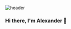 ![header](https://capsule-render.vercel.app/api?type=waving&color=gradient&customColorList=3&height=160&section=header&text=Hi%20there!&fontAlignY=22&fontAlign=20&fontSize=52&animation=twinkling&fontColor=EAF5D2)

### Hi there, I'm Alexander 👋


<!--
**SandroUnknown/SandroUnknown** is a ✨ _special_ ✨ repository because its `README.md` (this file) appears on your GitHub profile.

Here are some ideas to get you started:

- 🔭 I’m currently working on ...
- 🌱 I’m currently learning ...
- 👯 I’m looking to collaborate on ...
- 🤔 I’m looking for help with ...
- 💬 Ask me about ...
- 📫 How to reach me: ...
- 😄 Pronouns: ...
- ⚡ Fun fact: ...
-->
